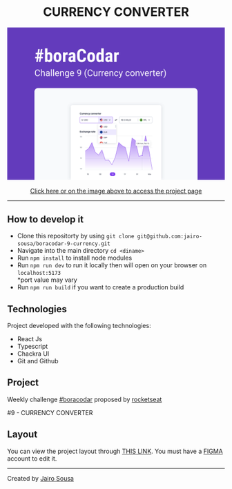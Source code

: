 <h1 align="center"> CURRENCY CONVERTER </h1>

<a align="center" href="https://gleaming-sprinkles-e9e73d.netlify.app/">
  <img alt="App preview" src="./.github/preview.svg">
</a>

<p align="center">
<a href="https://gleaming-sprinkles-e9e73d.netlify.app/">
  Click here or on the image above to access the project page
</a>
</p>

---

## How to develop it

- Clone this repositorty by using `git clone git@github.com:jairo-sousa/boracodar-9-currency.git`
- Navigate into the main directory `cd <diname>`
- Run `npm install` to install node modules
- Run `npm run dev` to run it locally then will open on your browser on `localhost:5173` </br>
  \*port value may vary
- Run `npm run build` if you want to create a production build

## Technologies

Project developed with the following technologies:

- React Js
- Typescript
- Chackra UI
- Git and Github

## Project

Weekly challenge [#boracodar](https://boracodar.dev/) proposed by [rocketseat](https://www.rocketseat.com.br/)

#9 - CURRENCY CONVERTER

## Layout

You can view the project layout through [THIS LINK](https://www.figma.com/community/file/1212757179376046656). You must have a [FIGMA](https://www.figma.com/) account to edit it.

---

Created by [Jairo Sousa](https://github.com/jairo-sousa)
